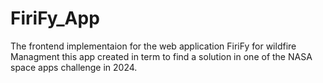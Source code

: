 # FiriFy_App

The frontend implementaion for the web application FiriFy for wildfire Managment
this app created in term to find a solution in one of the NASA space apps challenge in 2024.
